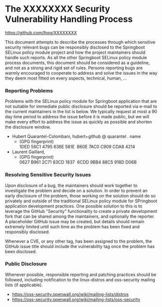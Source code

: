 The XXXXXXXX Security Vulnerability Handling Process
=============================================================================

<https://github.com/lhqg/XXXXXXXX>

This document attempts to describe the processes through which sensitive
security relevant bugs can be responsibly disclosed to the Springboot SELinux
policy module project and how the project maintainers should handle such
reports.
As all the other Springboot SELinux policy module process documents, this
document should be considered as a guideline, and not as a strong and rigid
set of rules. Persons reporting bugs are warmly encouraged to cooperate to
address and solve the issues in the way they deem most fitted on every
aspects, technical, human, ...

### Reporting Problems

Problems with the SELinux policy module for Springboot application that are
not suitable for immediate public disclosure should be reported via e-mail
to the current maintainers in the list is below.
We typically request at most a 90 day time period to address the issue
before it is made public, but we will make every effort to address
the issue as quickly as possible and shorten the disclosure window.

* Hubert Quarantel-Colombani, hubert+github @ quarantel . name
  * (GPG fingerprint) 1DED 56C1 4795 636E 581E  B60E 7AC0 C909 CDA8 4214
* Laurent Gaillard,
  * (GPG fingerprint) 0627 B961 2C71 83CD 1837  6CDD 9BB4 88C5 918D D06B

### Resolving Sensitive Security Issues

Upon disclosure of a bug, the maintainers should work together to investigate
the problem and decide on a solution. In order to prevent an early disclosure
of the problem, those working on the solution should do so privately and
outside of the traditional SELinux policy module for SPringboot application
development practices. One possible solution to this is to leverage the
GitHub "Security" functionality to create a private development fork that can
be shared among the maintainers, and optionally the reporter. A placeholder
GitHub issue may be created, but details should remain extremely limited
until such time as the problem has been fixed and responsibly disclosed.

Whenever a CVE, or any other tag, has been assigned to the problem, the
GitHub issue title should include the vulnerability tag once the problem has
been disclosed.

### Public Disclosure

Whenever possible, responsible reporting and patching practices should be
followed, including notification to the linux-distros and oss-security mailing
lists (if applicable).

* <https://oss-security.openwall.org/wiki/mailing-lists/distros>
* <https://oss-security.openwall.org/wiki/mailing-lists/oss-security>